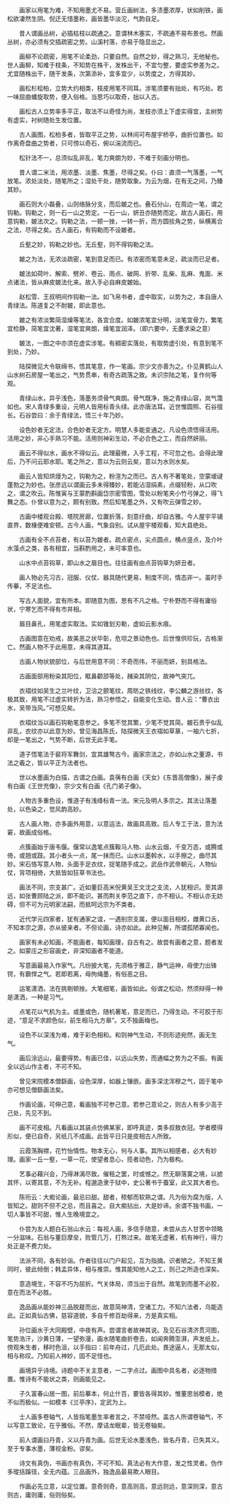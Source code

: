 <!-- { "loadSidebar": true } -->
　　画家以用笔为难，不知用墨尤不易。营丘画树法，多渍墨浓厚，状如削铁，画松欲凄然生阴。倪迂无惜墨称，画皆墨华淡沱，气韵自足。

　　昔人谓画丛树，必插枯枝以疏通之。意谓林木塞实，不疏通不易布景也。然画丛树，亦必须有交插疏密之势。山溪村落，亦易于隐显出之。

　　画柳不论疏密，用笔不论柔劲，只要自然。自然之妙，得之熟习，无他秘也。世人画柳，知难于枝条，不知势在株干，发株出干，不宜匀整，要虚实参差为之。尤宜随株出干，随干发条，次第添补，宜多宜少，以势度之，方得其妙。

　　画松杉桧柏，立势大约相类，枝皮用笔不同耳。涉笔须要有拙处，有巧处。若一味屈曲蟠旋取势，便入俗格。当思巧以取奇，拙以入古。

　　画松古人立势率多平正，取法不以奇怪为尚，发枝亦须上下虚实得宜，主树势有虚实，衬树随处生发位置。

　　古人画图，松柏多者，皆取平正之势，以林间可布屋宇桥亭，曲折位置也。如作离奇盘曲之势者，只可傍以奇石，俯以湍流而已。

　　松针法不一，总须似乱非乱，笔力爽朗为妙，不难于刻画分明也。

　　昔人谓二米法，用浓墨、淡墨、焦墨，尽得之矣。仆曰：直须一气落墨，一气放笔。浓处淡处，随笔所之；湿处干处，随势取象。为云为烟，在有无之间，乃臻其妙。

　　画石则大小磊叠，山则络脉分支，而后皴之也。叠石分山，在周边一笔，谓之钩勒。钩勒之，则一石一山之势定。一石一山，妍丑亦随势而定。故古人画石，用意钩勒，皴法次之。钩勒之法，一顿一挫，一转一折，而方圆掞角之势，纵横离合之法，尽得之矣。古人画石，有钩勒而不设皴者。

　　丘壑之妙，钩勒之妙也。无丘壑，则不得钩勒之法。

　　皴之为法，无浓淡疏密，笔到意足而已。有浓密而笔意未足，疏淡而已足者。

　　皴法如荷叶、解索、劈斧、卷云、雨点、破网、折带、乱柴、乱麻、鬼面、米点诸法，皆从麻皮皴法化来。故入手必自麻皮皴始。

　　赵松雪、王叔明间作钩勒一法。如飞帛书者，虚中取实，以势为之，本自唐人青绿法。陈道复之不耐皴，即此意也。

　　皴之有浓淡繁简湿燥等笔法，各宜合度。如皴浓笔宜分明，淡笔宜骨力，繁笔宜检静，简笔宜沈著，湿笔宜爽朗，燥笔宜润泽。（即六要中，无墨求染之意）

　　皴法，一图之中亦须在虚实涉笔。有稠密实落处，有取势虚引处，有意到笔不到处，乃妙。

　　陆探微见大令联绵书，悟其笔意，作一笔画。宗少文亦善为之。仆见黄鹤山人山水树石房屋一笔出之，气势贯串，有奇古疏落之致。未识宗陆之笔，复作何等观。

　　青绿山水，异乎浅色，落墨务须骨气爽朗。骨气既净，施之青绿山容，岚气霭如也。宋人青绿多重设，元明人皆用标青头绿。此亦唐法耳。近世惟圆照、石谷擅长。石谷尝曰：余于青绿法，悟三十年乃妙。

　　设色妙者无定法，合色妙者无定方。明慧人多能变通之。凡设色须悟得活用。活用之妙，非心手熟习不能。活用则神彩生动，不必合色之工，而自然妍丽。

　　画云不得似水，画水不得似云。此理最微，入手工程，不可忽之也。会得此理后，乃不问云耶水耶。笔之所之，意以为云则云矣，意以为水则水矣。

　　画云人皆知烘熳为之，钩勒为之，粉渲为之而已。古人有不著笔处，空蒙叆叇蓬勃之为妙也。张彦远以谓画云多未得臻妙，若能沾湿绢素，点缀轻粉，从口吹之，谓之吹云。陈惟寅与王蒙酌斟画岱宗密雪图，雪处以粉笔夹小竹弓弹之，得飞舞之态。仆曾以意为之，颇有别致。然后知笔墨之外，又有吹云弹雪之妙。

　　古画中楼观台殿、塔院房廊，位置折落，刻意纡曲，却自古雅。今人屋宇平铺直界，数椽便难安顿。古今人画，气象自别。试从屋宇楼观看，知大县绝处。

　　古画有全不点苔者，有以苔为皴者。疏点密点，尖点圆点，横点竖点，及介叶水藻点之类，各有相宜，当斟酌用之，未可率意也。

　　山水中点苔钩草，即山水之眉目也。往往画有由点苔钩草为妍丑者。

　　画人物必先习古，冠服、仪仗、器具随代更易，制度不同，情态非一。虽时手传摹，不足法也。

　　写古人面貌，宜有所本。即随意为图，思有不凡之格。宁朴野而不得有庸俗状，宁寒乞而不得有市井相。

　　眉目鼻孔，用笔虚实取法。实如锥划刃勒，虚如云影水痕。

　　古画图意在劝戒，故美恶之状毕彰，危坦之景动色也。后世惟供珍玩，古格渐亡。然画人物不于此用意，未得其道耳。

　　古画人物状貌部位，与后世用意不同：不奇而伟，不丽而妍，别具格法。

　　古画面部用粉染其阳位，眶鼻颧颔等处，赭染其阴位，故神气突兀。

　　衣褶纹如吴生之兰叶纹，卫洽之颤笔纹，周昉之铁线纹，李公麟之游丝纹，各极其致，用笔不过虚实转折为法，熟习参悟之，自能变化生动。昔人云：“曹衣出水，吴带当风。”可想见矣。

　　衣褶纹当以画石钩勒笔意参之。多笔不觉其繁，少笔不觉其简。皴石贵乎似乱非乱，衣纹亦以此意为妙。曾见海昌陈氏，陆探微天王衣褶如草篆，一袖六七折，却是一笔出之，气势不断，后世无此手笔。

　　道子悟笔法于裴将军舞剑，宜其雄骜古今。画家宗法之，亦如山水之董源，书法之羲之，皆以平正为法者也。

　　世以水墨画为白描，古谓之白画。袁蒨有白画《天女》《东晋高僧像》，展子虔有白画《王世充像》，宗少文有白画《孔门弟子像》。

　　人物古多重色设，惟道子有浅绛标青一法。宋元及明人多宗之。其法让落墨处，以色染之，觉风韵高妙。

　　古人画人物，亦多画外用意，以意运法，故画具高致。后人专工于法，意为法窘，故画成俗格。

　　点簇画始于唐韦偃。偃常以逸笔点簇鞍马人物、山水云烟，千变万态，或腾或倚，或翘或跂。其小者头一点，尾一抹而已。山水以墨斡水，以手擦之，曲尽其妙。宋石恪写意人物，头面手足衣纹，捉笔随手成之。武岳作武帝朝元，人物仙仗，背项相倚，大抵皆如狂草书法也。

　　画法不同，宗支甚广。近如董巨高米倪黄吴王文沈之支流，人犹相识。至其源远，如张曹顾陆之派，即不能识。甚而荆关李范之直下，亦不相认。不相认亦无妨碍，但不可为元明家法嗣，而抵呵远宗为不类者。

　　近代学元四家者，犹有通家之谊，一遇别宗支属，便以面目相校，雌黄口舌，不知本宗之源，亦从彼来者。不但论画，诗亦如此。此种见解，所谓孤陋寡闻也。

　　画家有未必知画，不能画者，每知画理，自古有之。故尝有画者之意，题者发之。如蒙庄之形容画史，非深知画者不能道。

　　写意画最易入作家气。凡纷披大笔，先须格于雅正，静气运神，毋使力出锋锷，有霸悍之气。若即若离，毋拘绳墨，有俗恶之目。

　　运笔潇洒，法在挑剔顿挫。大笔细笔，画皆如此。俗谓之松动，然须辩得一种是潇洒，一种是习气。

　　点笔花以气机为主。或墨或色，随机著笔，意足而已，乃得生动。不可胶于形迹，“意足不求颜色似，前生相马九方皋”。又不独画梅也。

　　设色不以深浅为难，难于彩色相和。和则神气生动，不则形迹宛然，画无生气。

　　画后涂远山，最要得势。有画已佳，以远山失势，而通幅之势为之不振。有画全以远山作主者，不可不知。

　　曾见宋院模本僧繇画，设色深厚，如器上镶嵌。画多深沈浑穆之气，固于笔中亦可想见僧繇画法矣。

　　作画论画，可伸己意，看画独不可参己意。若参己意论之，则古人有多少高于己处，先见不到。

　　画不可皮相。凡看画以其装点仿佛某家，即呼真迹，类多叔敖衣冠。学者模得形似，便已自奇，另纸几不成画。此皆平日只是皮相古人所致。

　　云霞荡胸襟，花竹怡情性。物本无心，何与人事。其所以相感者，必大有妙理。画家一丘一壑，一草一花，使望者息心，揽者动色，乃为极构。

　　艺事必藉兴会，乃得淋漓尽致。催租之罢，时或憾之。然无聊落寞之境，以摅其怀，以寄其意，不为无补。程邈造隶于狱中，史公著书于蚕室，此又其大者也。

　　陈衎云：大痴论画，最忌曰甜。甜者，秾郁而软熟之谓。凡为俗为腐为版，人皆知之。甜则不但不之忌，而且喜之。自大痴拈出，大是妙谛。余谓不独书画，一切人事皆不可甜，惟人生晚境宜之。

　　仆尝为友人题白石翁山水云：每视人画，多信手随意，未尝从古人甘苦中领略一分滋味。石翁与董巨摩垒，败管几万，打熬过来。故笔无虚著，机有神行，得力处正是不费力处。

　　法派不同，各有妙诣。作者往往以门户起见，互为指摘。识者陋之。不知王黄同时，彼此倾倒；韩孟异体，相与推崇。惟其能知他人之工，则己之所造也深矣。

　　意造境生，不容不巧为屈折。气关体局，须当出于自然。故笔到而墨不必胶，意在而法不必胜。

　　逸品画从能妙神三品脱屣而出，故意简神清，空诸工力。不知六法者，乌能造此。正如真仙古佛，慈容道貌，多自千修百劫得来，方是真实相。

　　孙位画水于大同殿壁，中夜有声。尝谓言者故神其说。及见石谷清济贯河图，笔势浩汗，沙黄日薄，一望弥漫，画水随笔曲折卷去，如闻奔腾澎湃，声发纸上。傍观朱生者，移时色沮，以手指曰：前年舟过，几厄此处。畏途逼人，无那太似，相与称叹。乃知前人神妙，固不足怪也。

　　画境异乎诗境。诗题中不关主意者，一二字点过。画图中具名者，必逐物措置。惟诗有不能状之类，则画能见之。

　　子久富春山居一图，前后摹本，何止什百，要皆各得其妙。惟董思翁模者，绝不似而极似。一如模本《兰亭序》，定武为上。

　　士人画多卷轴气，人皆指笔墨生率者言之，不禁哑然。盖古人所谓卷轴气，不以写意工致论，在乎雅俗。不然，摩诘龙眠辈，皆无卷轴矣。

　　前人谓画曰丹青，义以丹青为画。后世无论水墨浅色，皆名丹青，已失其义。至于专事水墨，薄视金粉。谬矣。

　　诗文有真伪，书画亦有真伪，不可不知。真法必有大作意，发之性灵者。伪作多瑽括蹊径，全无内蕴。三品画外，独逸品最易欺人眼目。

　　作画必先立意，以定位置。意奇则奇，意高则高，意远则远，意深则深，意古则古，庸则庸，俗则俗矣。


